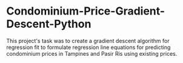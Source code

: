 # Condominium-Price-Gradient-Descent-Python
This project's task was to create a gradient descent algorithm for regression fit to formulate regression line equations for predicting condominium prices in Tampines and Pasir Ris using existing prices.
